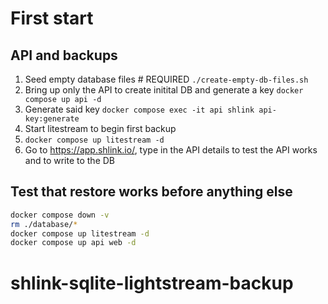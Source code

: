 

# First start
## API and backups
1. Seed empty database files # REQUIRED
```./create-empty-db-files.sh```
2. Bring up only the API to create initital DB and generate a key
```docker compose up api -d```
3. Generate said key
```docker compose exec -it api shlink api-key:generate```
4. Start litestream to begin first backup
5. ```docker compose up litestream -d```
6. Go to https://app.shlink.io/, type in the API details to test the API works and to write to the DB

## Test that restore works before anything else
```bash
docker compose down -v
rm ./database/*
docker compose up litestream -d
docker compose up api web -d
```
# shlink-sqlite-lightstream-backup
